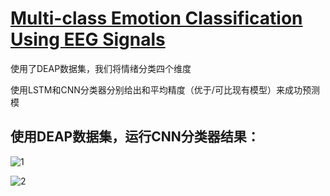 # [Multi-class Emotion Classification Using EEG Signals](https://github.com/66xiu/EEG-identification/blob/7ccd305d649d006d79e6f0648c4cc67aa9a9f38c/2020.3.23/%E4%BB%A3%E7%A0%81%E5%A4%8D%E7%8E%B0/2021_Book_AdvancedComputing-496-513.pdf)
使用了DEAP数据集，我们将情绪分类四个维度   

使用LSTM和CNN分类器分别给出和平均精度（优于/可比现有模型）来成功预测模

## 使用DEAP数据集，运行CNN分类器结果：

![1](https://user-images.githubusercontent.com/109055774/226607824-377d7f7b-e637-4382-b3c5-7d67db4ee2c2.GIF)


![2](https://user-images.githubusercontent.com/109055774/226607887-d19e8a0c-e9c1-43e2-8493-24801352f1a9.GIF)

